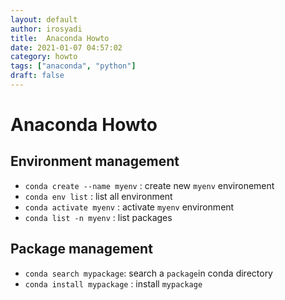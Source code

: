 ```yaml
---
layout: default
author: irosyadi
title:  Anaconda Howto
date: 2021-01-07 04:57:02
category: howto
tags: ["anaconda", "python"]
draft: false
---
```


# Anaconda Howto

## Environment management
- `conda create --name myenv` : create new `myenv` environement
- `conda env list` : list all environment
- `conda activate myenv` : activate `myenv` environment
- `conda list -n myenv` : list packages

## Package management
- `conda search mypackage`: search a `package`in conda directory
- `conda install mypackage` : install `mypackage`